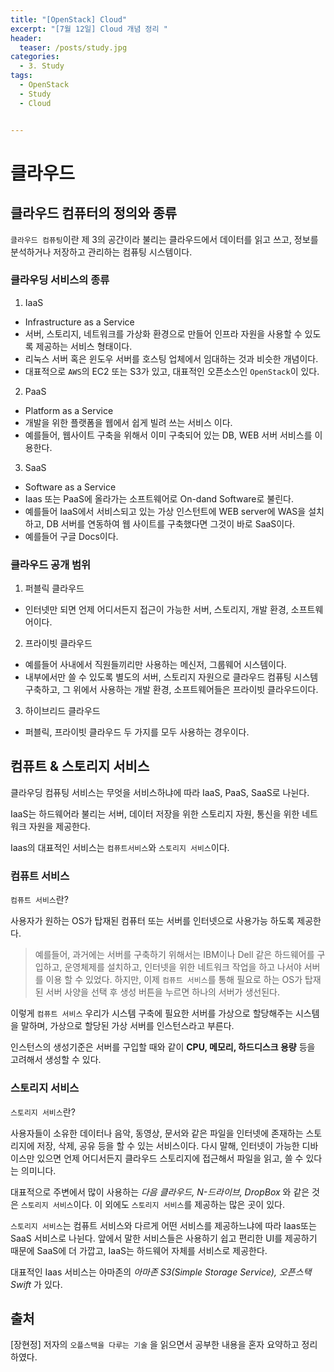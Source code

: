 ```yaml
---
title: "[OpenStack] Cloud"
excerpt: "[7월 12일] Cloud 개념 정리 "
header:
  teaser: /posts/study.jpg
categories:
  - 3. Study
tags:
  - OpenStack
  - Study
  - Cloud


---
```

# 클라우드

## **클라우드 컴퓨터의 정의와 종류**

 `클라우드 컴퓨팅`이란 제 3의 공간이라 불리는 클라우드에서 데이터를 읽고 쓰고, 정보를 분석하거나 저장하고 관리하는 컴퓨팅 시스템이다.



### 클라우딩 서비스의 종류
1. IaaS
 - Infrastructure as a Service
 - 서버, 스토리지, 네트워크를 가상화 환경으로 만들어 인프라 자원을 사용할 수 있도록 제공하는 서비스 형태이다.
 - 리눅스 서버 혹은 윈도우 서버를 호스팅 업체에서 임대하는 것과 비슷한 개념이다.
 - 대표적으로 `AWS`의 EC2 또는 S3가 있고, 대표적인 오픈소스인 `OpenStack`이 있다.
2. PaaS
 - Platform as a Service
 - 개발을 위한 플랫폼을 웹에서 쉽게 빌려 쓰는 서비스 이다.
 - 예를들어, 웹사이트 구축을 위해서 이미 구축되어 있는 DB, WEB 서버 서비스를 이용한다.
3. SaaS
 - Software as a Service
 - Iaas 또는 PaaS에 올라가는 소프트웨어로 On-dand Software로 불린다.
 - 예를들어 IaaS에서 서비스되고 있는 가상 인스턴트에 WEB server에 WAS을 설치하고, DB 서버를 연동하여 웹 사이트를 구축했다면 그것이 바로 SaaS이다.
 - 예를들어 구글 Docs이다.

### 클라우드 공개 범위
 1. 퍼블릭 클라우드
  - 인터넷만 되면 언제 어디서든지 접근이 가능한 서버, 스토리지, 개발 환경, 소프트웨어이다.
 2. 프라이빗 클라우드
  - 예를들어 사내에서 직원들끼리만 사용하는 메신저, 그룹웨어 시스템이다.
  - 내부에서만 쓸 수 있도록 별도의 서버, 스토리지 자원으로 클라우드 컴퓨팅 시스템 구축하고, 그 위에서 사용하는 개발 환경, 소프트웨어들은 프라이빗 클라우드이다.
 3. 하이브리드 클라우드
  - 퍼블릭, 프라이빗 클라우드 두 가지를 모두 사용하는 경우이다.

## **컴퓨트 & 스토리지 서비스**

클라우딩 컴퓨팅 서비스는 무엇을 서비스하냐에 따라 IaaS, PaaS, SaaS로 나뉜다.

IaaS는 하드웨어라 불리는 서버, 데이터 저장을 위한 스토리지 자원, 통신을 위한 네트워크 자원을 제공한다.

Iaas의 대표적인 서비스는 `컴퓨트서비스`와 `스토리지 서비스`이다.

### 컴퓨트 서비스
`컴퓨트 서비스`란?

사용자가 원하는 OS가 탑재된 컴퓨터 또는 서버를 인터넷으로 사용가능 하도록 제공한다.

> 예를들어, 과거에는 서버를 구축하기 위해서는 IBM이나 Dell 같은 하드웨어를 구입하고, 운영체제를 설치하고, 인터넷을 위한 네트워크 작업을 하고 나서야 서버를 이용 할 수 있었다. 하지만, 이제 `컴퓨트 서비스`를 통해 필요로 하는 OS가 탑재된 서버 사양을 선택 후 생성 버튼을 누르면 하나의 서버가 생선된다.

이렇게 `컴퓨트 서비스` 우리가 시스템 구축에 필요한 서버를 가상으로 할당해주는 시스템을 말하며, 가상으로 할당된 가상 서버를 인스턴스라고 부른다.

인스턴스의 생성기준은 서버를 구입할 때와 같이 **CPU, 메모리, 하드디스크 용량** 등을 고려해서 생성할 수 있다.

### 스토리지 서비스

`스토리지 서비스`란?

사용자들이 소유한 데이터나 음악, 동영상, 문서와 같은 파일을 인터넷에 존재하는 스토리지에 저장, 삭제, 공유 등을 할 수 있는 서비스이다. 다시 말해, 인터넷이 가능한 디바이스만 있으면 언제 어디서든지 클라우드 스토리지에 접근해서 파일을 읽고, 쓸 수 있다는 의미니다.

대표적으로 주변에서 많이 사용하는 *다음 클라우드, N-드라이브, DropBox* 와 같은 것은 `스토리지 서비스`이다.
이 외에도 `스토리지 서비스`를 제공하는 많은 곳이 있다.

`스토리지 서비스`는 컴퓨트 서비스와 다르게 어떤 서비스를 제공하느냐에 따라 Iaas또는 SaaS 서비스로 나뉜다.
앞에서 말한 서비스들은 사용하기 쉽고 편리한 UI를 제공하기 때문에 SaaS에 더 가깝고, IaaS는 하드웨어 자체를 서비스로 제공한다.

대표적인 Iaas 서비스는 아마존의 *아마존 S3(Simple Storage Service), 오픈스택 Swift* 가 있다.

## 출처
[장현정] 저자의 `오플스택을 다루는 기술` 을 읽으면서 공부한 내용을 혼자 요약하고 정리하였다.
